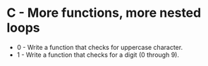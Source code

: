 # C - More functions, more nested loops

- 0 - Write a function that checks for uppercase character.
- 1 - Write a function that checks for a digit (0 through 9).


